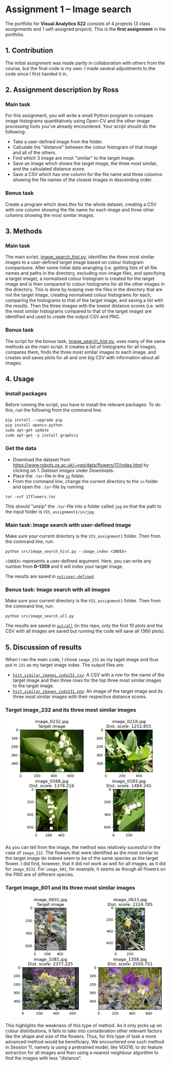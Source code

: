 # Assignment 1 – Image search
The portfolio for __Visual Analytics S22__ consists of 4 projects (3 class assignments and 1 self-assigned project). This is the __first assignment__ in the portfolio. 

## 1. Contribution
The initial assignment was made partly in collaboration with others from the course, but the final code is my own. I made several adjustments to the code since I first handed it in.

## 2. Assignment description by Ross
### Main task
For this assignment, you will write a small Python program to compare image histograms quantitatively using Open-CV and the other image processing tools you've already encountered. Your script should do the following:

- Take a user-defined image from the folder.
- Calculate the "distance" between the colour histogram of that image and all of the others.
- Find which 3 image are most "similar" to the target image.
- Save an image which shows the target image, the three most similar, and the calculated distance score.
- Save a CSV which has one column for the file name and three columns showing the file names of the closest images in descending order.

### Bonus task
Create a program which does this for the whole dataset, creating a CSV with one column showing the file name for each image and three other columns showing the most similar images.

## 3. Methods
### Main task
The main script, [image_search_hist.py](https://github.com/agnesbn/VIS_assignment1/blob/main/src/image_search_hist.py), identifies the three most similar images to a user-defined target image based on colour histogram comparisons. After some initial data wrangling (i.e. getting lists of all file names and paths in the directory, excluding non-image files, and specifying a target image), a normalised colour histogram is created for the target image and is then compared to colour histograms for all the other images in the directory. This is done by looping over the files in the directory that are not the target image, creating normalised colour histograms for each, comparing the histograms to that of the target image, and saving a list with the results. Then the three images with the lowest distance scores (i.e. with the most similar histograms compared to that of the target image) are identified and used to create the output CSV and PNG.

### Bonus task
The script for the bonus task, [image_search_hist.py](https://github.com/agnesbn/VIS_assignment1/blob/main/src/image_search_hist.py), uses many of the same methods as the main script. It creates a list of histograms for all images, compares them, finds the three most similar images to each image, and creates and saves plots for all and one big CSV with information about all images.


## 4. Usage
### Install packages
Before running the script, you have to install the relevant packages. To do this, run the following from the command line:
```
pip install --upgrade pip
pip install opencv-python
sudo apt-get update
sudo apt-get -y install graphviz
```

### Get the data
- Download the dataset from https://www.robots.ox.ac.uk/~vgg/data/flowers/17/index.html by clicking on *1. Dataset images* under *Downloads*.
- Place the `.tar`-file in the [`in`](https://github.com/agnesbn/VIS_assignment1/tree/main/in) folder.
- From the command line, change the current directory to the `in` folder and open the `.tar`-file by running:

```
tar -xvf 17flowers.tar
```


This should "unzip" the `.tar`-file into a folder called `jpg` so that the path to the input folder is `VIS_assignment1/in/jpg`.

### Main task: Image search with user-defined image
Make sure your current directory is the `VIS_assignment1` folder. Then from the command line, run:
```
python src/image_search_hist.py --image_index <INDEX>
```

`<INDEX>` represents a user-defined argument. Here, you can write any number from __0–1359__ and it will index your target image.


The results are saved in [`out/user-defined`](https://github.com/agnesbn/VIS_assignment1/tree/main/out/user-defined).

### Bonus task: Image search with all images
Make sure your current directory is the `VIS_assignment1` folder. Then from the command line, run:
```
python src/image_search_all.py
```

The results are saved in [`out/all`](https://github.com/agnesbn/VIS_assignment1/tree/main/out/all) (in this repo, only the first 10 plots and the CSV with all images are saved but running the code will save all 1360 plots).

## 5. Discussion of results
When I ran the main code, I chose `image_232` as my taget image and thus put in `231` as my target image index. The output files are:
- [`hist_similar_images_indx231.csv`](https://github.com/agnesbn/VIS_assignment1/blob/main/out/user-defined/img0232_similar_images.csv): A CSV with a row for the name of the target image and then three rows for the top three most similar images to the target image.
- [`hist_similar_images_indx231.png`](https://github.com/agnesbn/VIS_assignment1/blob/main/out/user-defined/img0232_similar_images.png): An image of the target image and its three most similar images with their respective distance scores.

### Target image_232 and its three most similar images
![Image_232](out/user-defined/img0232_similar_images.png "Results for image_232 index=231")

As you can tell from the image, the method was relatively sucessful in the case of `image_232`. The flowers that were identified as the most similar to the target image do indeed seem to be of the same species as the target flower. I did find, however, that it did not work as well for all images, as it did for `image_0232`. For `image_601`, for example, it seems as though all flowers on the PNG are of different species.

### Target image_601 and its three most similar images
![Image_601](out/user-defined/img0601_similar_images.png "Results for image_601 index=600")

This highlights the weakness of this type of method. As it only picks up on colour distributions, it fails to take into consideration other relevant factors like the shape and size of the flowers. Thus, for this type of task a more advanced method would be beneficiary. We encountered one such method in Session 11, namely is using a pretrained model, like VGG16, to do feature extraction for all images and then using a nearest neighbour algorithm to find the images with less "distance".
